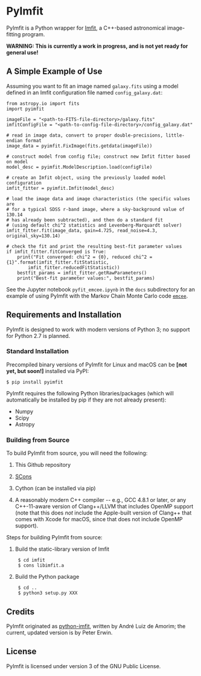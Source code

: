 # PyImfit

PyImfit is a Python wrapper for [Imfit](), a C++-based astronomical image-fitting 
program.

**WARNING: This is currently a work in progress, and is not yet ready for general use!**

## A Simple Example of Use

Assuming you want to fit an image named `galaxy.fits` using a model defined
in an Imfit configuration file named `config_galaxy.dat`:

    from astropy.io import fits
    import pyimfit
    
    imageFile = "<path-to-FITS-file-directory>/galaxy.fits"
    imfitConfigFile = "<path-to-config-file-directory>/config_galaxy.dat"

    # read in image data, convert to proper double-precisions, little-endian format
    image_data = pyimfit.FixImage(fits.getdata(imageFile))

    # construct model from config file; construct new Imfit fitter based on model
    model_desc = pyimfit.ModelDescription.load(configFile)

    # create an Imfit object, using the previously loaded model configuration
    imfit_fitter = pyimfit.Imfit(model_desc)

    # load the image data and image characteristics (the specific values are
    # for a typical SDSS r-band image, where a sky-background value of 130.14
    # has already been subtracted), and then do a standard fit
    # (using default chi^2 statistics and Levenberg-Marquardt solver)
    imfit_fitter.fit(image_data, gain=4.725, read_noise=4.3, original_sky=130.14)
    
    # check the fit and print the resulting best-fit parameter values
    if imfit_fitter.fitConverged is True:
        print("Fit converged: chi^2 = {0}, reduced chi^2 = {1}".format(imfit_fitter.fitStatistic,
            imfit_fitter.reducedFitStatistic))
        bestfit_params = imfit_fitter.getRawParameters()
        print("Best-fit parameter values:", bestfit_params)


See the Jupyter notebook `pyfit_emcee.ipynb` in the `docs` subdirectory for
an example of using PyImfit with the Markov Chain Monte Carlo code [`emcee`](http://dfm.io/emcee/current/).


## Requirements and Installation

PyImfit is designed to work with modern versions of Python 3; no support for Python 2.7 is planned.

### Standard Installation

Precompiled binary versions of PyImfit for Linux and macOS can be **[not yet, but soon!]** installed via PyPI:

    $ pip install pyimfit

PyImfit requires the following Python libraries/packages (which will automatically be installed
by pip if they are not already present):

* Numpy
* Scipy
* Astropy

### Building from Source

To build PyImfit from source, you will need the following:

1. This Github repository

2. [SCons](http://scons.org)

3. Cython (can be installed via pip)

4. A reasonably modern C++ compiler -- e.g., GCC 4.8.1 or later, or 
any C++-11-aware version of Clang++/LLVM that includes OpenMP support 
(note that this does *not* include the Apple-built version of Clang++
that comes with Xcode for macOS, since that does not include OpenMP support).

Steps for building PyImfit from source:

1. Build the static-library version of Imfit

        $ cd imfit
        $ cons libimfit.a


2. Build the Python package

        $ cd ..
        $ python3 setup.py XXX


## Credits

PyImfit originated as [python-imfit](https://github.com/streeto/python-imfit), written by André Luiz de Amorim; 
the current, updated version is by Peter Erwin.


## License

PyImfit is licensed under version 3 of the GNU Public License.

